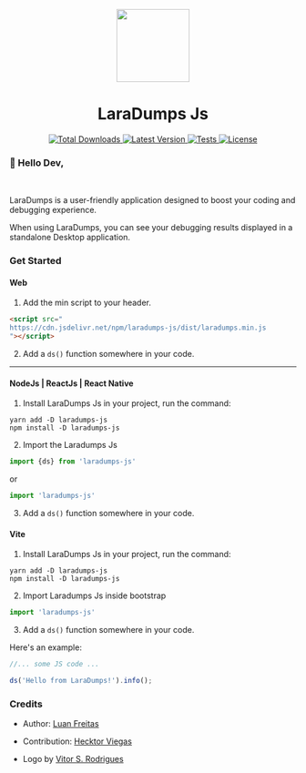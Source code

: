 <p align="center">
  <img src="https://raw.githubusercontent.com/laradumps/laradumps-core/refs/heads/2.x/art/logo.png" height="128" alt="" />
</p>
<h1 align="center">LaraDumps Js</h1>

<div align="center">
  <p align="center">
    <a href="https://packagist.org/packages/laradumps/laradumps-js">
      <img alt="Total Downloads" src="https://img.shields.io/npm/dm/laradumps-js">
    </a>
    <a href="https://packagist.org/packages/laradumps/laradumps-js">
      <img alt="Latest Version" src="https://img.shields.io/npm/v/laradumps-js">
    </a>
    <a href="https://github.com/laradumps/laradumps-js/actions">
        <img alt="Tests" src="https://github.com/laradumps/laradumps-js/workflows/Node.js%20CI/badge.svg" />
    </a>
    <a href="https://packagist.org/packages/laradumps-js/laradumps">
      <img alt="License" src="https://img.shields.io/github/license/laradumps/laradumps-js">
    </a>
  </p>
</div>

### 👋 Hello Dev,

<br/>

LaraDumps is a user-friendly application designed to boost your coding and debugging experience.

When using LaraDumps, you can see your debugging results displayed in a standalone Desktop application.

### Get Started

#### Web

1. Add the min script to your header.

```html
<script src="
https://cdn.jsdelivr.net/npm/laradumps-js/dist/laradumps.min.js
"></script>
 ```
   
2. Add a `ds()` function somewhere in your code.

---

#### NodeJs | ReactJs | React Native

1. Install LaraDumps Js in your project, run the command:

```shell
yarn add -D laradumps-js
npm install -D laradumps-js
```

2. Import the Laradumps Js

```Javascript
import {ds} from 'laradumps-js'
```
or
```Javascript
import 'laradumps-js'
```

3. Add a `ds()` function somewhere in your code.

#### Vite

1. Install LaraDumps Js in your project, run the command:

```shell
yarn add -D laradumps-js
npm install -D laradumps-js
```

2. Import Laradumps Js inside bootstrap

```Javascript
import 'laradumps-js'
```

3. Add a `ds()` function somewhere in your code.

Here's an example:

```js
//... some JS code ...

ds('Hello from LaraDumps!').info();
```

### Credits

- Author: [Luan Freitas](https://github.com/luanfreitasdev)

- Contribution: [Hecktor Viegas](https://github.com/hecktorvn)

- Logo by [Vitor S. Rodrigues](https://github.com/vs0uz4)